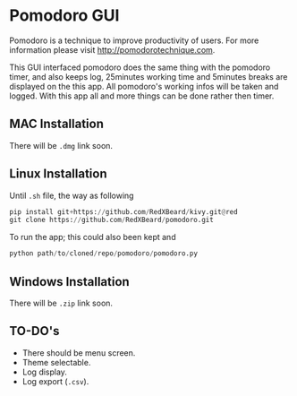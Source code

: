 Pomodoro GUI
============
Pomodoro is a technique to improve productivity of users. For more information please visit http://pomodorotechnique.com.

This GUI interfaced pomodoro does the same thing with the pomodoro timer, and also keeps log, 25minutes working time and 5minutes breaks are displayed on the this app. All pomodoro's working infos will be taken and logged. With this app all and more things can be done rather then timer.

MAC Installation
----------------
There will be <code>.dmg</code> link soon.

Linux Installation
------------------
Until <code>.sh</code> file, the way as following
```python
pip install git+https://github.com/RedXBeard/kivy.git@red
git clone https://github.com/RedXBeard/pomodoro.git
```
To run the app; this could also been kept and 
```python
python path/to/cloned/repo/pomodoro/pomodoro.py
```

Windows Installation
--------------------
There will be <code>.zip</code> link soon.


TO-DO's
-------
- There should be menu screen.
- Theme selectable.
- Log display.
- Log export (<code>.csv</code>).
